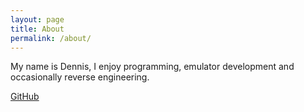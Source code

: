 ```yaml
---
layout: page
title: About
permalink: /about/
---
```


My name is Dennis, I enjoy programming, emulator development and occasionally reverse engineering.

[GitHub](https://github.com/DenSinH)
